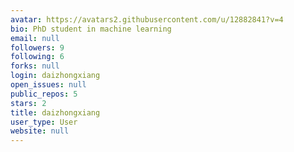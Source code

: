 ```yaml
---
avatar: https://avatars2.githubusercontent.com/u/12882841?v=4
bio: PhD student in machine learning
email: null
followers: 9
following: 6
forks: null
login: daizhongxiang
open_issues: null
public_repos: 5
stars: 2
title: daizhongxiang
user_type: User
website: null
---
```


